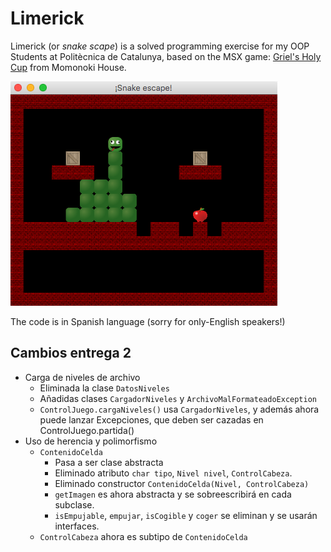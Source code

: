 # Limerick

Limerick (or _snake scape_) is a solved programming exercise for my OOP Students at Politècnica de Catalunya,
based on the MSX game: [Griel's Holy Cup](http://www.msxgamesworld.com/gamecard.php?id=3666) from Momonoki House.

![](capture.png)

The code is in Spanish language (sorry for only-English speakers!)

## Cambios entrega 2

* Carga de niveles de archivo
    - Eliminada la clase `DatosNiveles`
    - Añadidas clases `CargadorNiveles` y `ArchivoMalFormateadoException`
    - `ControlJuego.cargaNiveles()` usa `CargadorNiveles`, y además ahora
      puede lanzar Excepciones, que deben ser cazadas en ControlJuego.partida()
* Uso de herencia y polimorfismo
    - `ContenidoCelda`
        - Pasa a ser clase abstracta
        - Eliminado atributo `char tipo`, `Nivel nivel`, `ControlCabeza`.
        - Eliminado constructor `ContenidoCelda(Nivel, ControlCabeza)`
        - `getImagen` es ahora abstracta y se sobreescribirá en cada subclase.
        - `isEmpujable`, `empujar`, `isCogible` y  `coger` se eliminan y se usarán interfaces.
    - `ControlCabeza` ahora es subtipo de `ContenidoCelda`
        
        
        
       